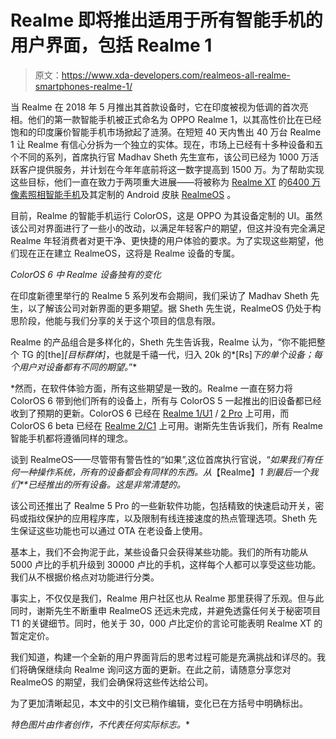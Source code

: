 # Realme 即将推出适用于所有智能手机的用户界面，包括 Realme 1

> 原文：<https://www.xda-developers.com/realmeos-all-realme-smartphones-realme-1/>

当 Realme 在 2018 年 5 月推出其首款设备时，它在印度被视为低调的首次亮相。他们的第一款智能手机被正式命名为 OPPO Realme 1，以其高性价比在已经饱和的印度廉价智能手机市场掀起了涟漪。在短短 40 天内售出 40 万台 Realme 1 让 Realme 有信心分拆为一个独立的实体。现在，市场上已经有十多种设备和五个不同的系列，首席执行官 Madhav Sheth 先生宣布，该公司已经为 1000 万活跃客户提供服务，并计划在今年年底前将这一数字提高到 1500 万。为了帮助实现这些目标，他们一直在致力于两项重大进展——将被称为 [Realme XT](https://www.xda-developers.com/realme-quad-camera-smartphone-64mp-samsung-samples/) 的[6400 万像素照相智能手机](https://www.xda-developers.com/realme-64mp-quad-camera-prototype-hands-on/)及其定制的 Android 皮肤 [RealmeOS](https://www.xda-developers.com/realme-realmeos-replace-oppo-coloros/) 。

目前，Realme 的智能手机运行 ColorOS，这是 OPPO 为其设备定制的 UI。虽然该公司对界面进行了一些小的改动，以满足年轻客户的期望，但这并没有完全满足 Realme 年轻消费者对更干净、更快捷的用户体验的要求。为了实现这些期望，他们现在正在建立 RealmeOS，这将是 Realme 设备的专属。

*ColorOS 6 中 Realme 设备独有的变化*

在印度新德里举行的 Realme 5 系列发布会期间，我们采访了 Madhav Sheth 先生，以了解该公司对新界面的更多期望。据 Sheth 先生说，RealmeOS 仍处于构思阶段，他能与我们分享的关于这个项目的信息有限。

Realme 的产品组合是多样化的，Sheth 先生告诉我，Realme 认为，“你不能把整个 TG 的[the]*[目标群体]*，也就是千禧一代，归入 20k 的*[Rs]*下的单个设备；每个用户对设备都有不同的期望。*”*

 *然而，在软件体验方面，所有这些期望是一致的。Realme 一直在努力将 ColorOS 6 带到他们所有的设备上，所有与 ColorOS 5 一起推出的旧设备都已经收到了预期的更新。ColorOS 6 已经在 [Realme 1/U1](https://www.xda-developers.com/realme-1-u1-android-pie-coloros-6-beta/) / [2 Pro](https://www.xda-developers.com/realme-2-pro-coloros-6-android-pie-update/) 上可用，而 ColorOS 6 beta 已经在 [Realme 2/C1](https://www.xda-developers.com/realme-2-c1-coloros-6-android-pie-beta/) 上可用。谢斯先生告诉我们，所有 Realme 智能手机都将遵循同样的理念。

谈到 RealmeOS——尽管带有警告性的“如果”,这位首席执行官说，“*如果我们有任何一种操作系统，所有的设备都会有同样的东西。从*【Realme】*1 到最后一个我们**已经推出的所有设备。这是非常清楚的。*

该公司还推出了 Realme 5 Pro 的一些新软件功能，包括精致的快速启动开关，密码或指纹保护的应用程序库，以及限制有线连接速度的热点管理选项。Sheth 先生保证这些功能也可以通过 OTA 在老设备上使用。

基本上，我们不会拘泥于此，某些设备只会获得某些功能。我们的所有功能从 5000 卢比的手机升级到 30000 卢比的手机，这样每个人都可以享受这些功能。我们从不根据价格点对功能进行分类。

事实上，不仅仅是我们，Realme 用户社区也从 Realme 那里获得了乐观。但与此同时，谢斯先生不断重申 RealmeOS 还远未完成，并避免透露任何关于秘密项目 T1 的关键细节。同时，他关于 30，000 卢比定价的言论可能表明 Realme XT 的暂定定价。

我们知道，构建一个全新的用户界面背后的思考过程可能是充满挑战和详尽的。我们将确保继续向 Realme 询问这方面的更新。在此之前，请随意分享您对 RealmeOS 的期望，我们会确保将这些传达给公司。

为了更加清晰起见，本文中的引文已稍作编辑，变化已在方括号中明确标出。

*特色图片由作者创作，不代表任何实际标志。**